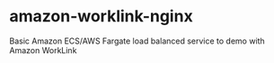 # amazon-worklink-nginx
Basic Amazon ECS/AWS Fargate load balanced service to demo with Amazon WorkLink
